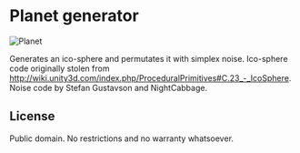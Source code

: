 # Planet generator

![Planet](http://gfycat.com/TimelyIgnorantChrysalis.gifv)

Generates an ico-sphere and permutates it with simplex noise.
Ico-sphere code originally stolen from http://wiki.unity3d.com/index.php/ProceduralPrimitives#C.23_-_IcoSphere.
Noise code by Stefan Gustavson and NightCabbage.

## License
Public domain. No restrictions and no warranty whatsoever.
